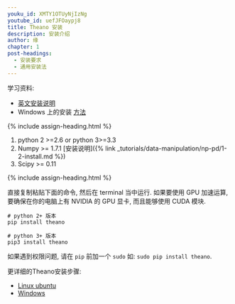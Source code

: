 ```yaml
---
youku_id: XMTY1OTUyNjIzNg
youtube_id: uefJFOaypj8
title: Theano 安装
description: 安装介绍
author: 缘
chapter: 1
post-headings:
  - 安装要求
  - 通用安装法
---
```



学习资料:
  * [英文安装说明](https://github.com/MorvanZhou/tutorials/blob/master/theanoTUT/theano2_install.py)
  * Windows 上的安装 [方法](http://deeplearning.net/software/theano/install_windows.html#install-windows)

{% include assign-heading.html %}


1. python 2 >=2.6 or python 3>=3.3
2. Numpy >= 1.7.1  [安装说明]({% link _tutorials/data-manipulation/np-pd/1-2-install.md %})
3. Scipy >= 0.11


{% include assign-heading.html %}


直接复制粘贴下面的命令, 然后在 terminal 当中运行. 如果要使用 GPU 加速运算, 要确保在你的电脑上有 NVIDIA 的 GPU 显卡, 而且能够使用 CUDA 模块.

```shell
# python 2+ 版本
pip install theano

# python 3+ 版本
pip3 install theano
```

如果遇到权限问题, 请在 `pip` 前加一个 `sudo` 如: `sudo pip install theano`.

更详细的Theano安装步骤:

* [Linux ubuntu](http://deeplearning.net/software/theano/install_ubuntu.html#install-ubuntu)
* [Windows](http://deeplearning.net/software/theano/install_windows.html#install-windows)






